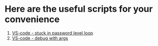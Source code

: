 # Here are the useful scripts for your convenience

1. [VS-code - stuck in password level loop](Tutorials/Stuck_Password_Issue_in_VS_Code.md)
2. [VS-code - debug with args](Tutorials/Debuging_with_Args_in_VS_Code.md)
